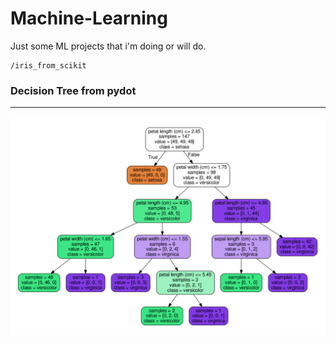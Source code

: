 Machine-Learning
===
Just some ML projects that i'm doing or will do. 

```
/iris_from_scikit
```
### Decision Tree from pydot
--- 
![from_pydot](irisviz.png)